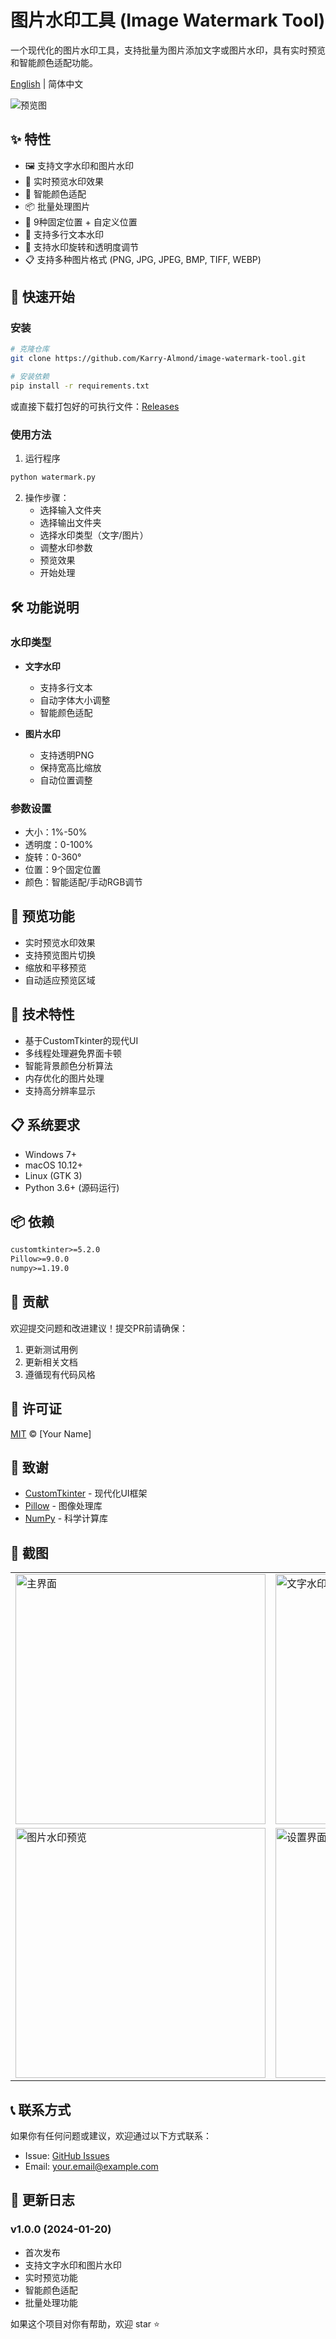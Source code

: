 # 图片水印工具 (Image Watermark Tool)

一个现代化的图片水印工具，支持批量为图片添加文字或图片水印，具有实时预览和智能颜色适配功能。

[English](./README_EN.md) | 简体中文

![预览图](./screenshots/preview.png)

## ✨ 特性

- 🖼️ 支持文字水印和图片水印
- 👀 实时预览水印效果
- 🎨 智能颜色适配
- 📦 批量处理图片
- 🎯 9种固定位置 + 自定义位置
- 📝 支持多行文本水印
- 🔄 支持水印旋转和透明度调节
- 📋 支持多种图片格式 (PNG, JPG, JPEG, BMP, TIFF, WEBP)

## 🚀 快速开始

### 安装

```bash
# 克隆仓库
git clone https://github.com/Karry-Almond/image-watermark-tool.git

# 安装依赖
pip install -r requirements.txt
```

或直接下载打包好的可执行文件：[Releases](https://github.com/yourusername/image-watermark-tool/releases)

### 使用方法

1. 运行程序
```bash
python watermark.py
```

2. 操作步骤：
   - 选择输入文件夹
   - 选择输出文件夹
   - 选择水印类型（文字/图片）
   - 调整水印参数
   - 预览效果
   - 开始处理

## 🛠️ 功能说明

### 水印类型
- **文字水印**
  - 支持多行文本
  - 自动字体大小调整
  - 智能颜色适配
  
- **图片水印**
  - 支持透明PNG
  - 保持宽高比缩放
  - 自动位置调整

### 参数设置
- 大小：1%-50%
- 透明度：0-100%
- 旋转：0-360°
- 位置：9个固定位置
- 颜色：智能适配/手动RGB调节

## 📸 预览功能

- 实时预览水印效果
- 支持预览图片切换
- 缩放和平移预览
- 自动适应预览区域

## 🔧 技术特性

- 基于CustomTkinter的现代UI
- 多线程处理避免界面卡顿
- 智能背景颜色分析算法
- 内存优化的图片处理
- 支持高分辨率显示

## 📋 系统要求

- Windows 7+
- macOS 10.12+
- Linux (GTK 3)
- Python 3.6+ (源码运行)

## 📦 依赖

```txt
customtkinter>=5.2.0
Pillow>=9.0.0
numpy>=1.19.0
```

## 🤝 贡献

欢迎提交问题和改进建议！提交PR前请确保：

1. 更新测试用例
2. 更新相关文档
3. 遵循现有代码风格

## 📄 许可证

[MIT](./LICENSE) © [Your Name]

## 🙏 致谢

- [CustomTkinter](https://github.com/TomSchimansky/CustomTkinter) - 现代化UI框架
- [Pillow](https://python-pillow.org/) - 图像处理库
- [NumPy](https://numpy.org/) - 科学计算库

## 📸 截图

<table>
  <tr>
    <td><img src="screenshots/main.png" alt="主界面" width="400"/></td>
    <td><img src="screenshots/text_preview.png" alt="文字水印预览" width="400"/></td>
  </tr>
  <tr>
    <td><img src="screenshots/image_preview.png" alt="图片水印预览" width="400"/></td>
    <td><img src="screenshots/settings.png" alt="设置界面" width="400"/></td>
  </tr>
</table>

## 📞 联系方式

如果你有任何问题或建议，欢迎通过以下方式联系：

- Issue: [GitHub Issues](https://github.com/Karry-Almond/image-watermark-tool/issues)
- Email: your.email@example.com

## 📝 更新日志

### v1.0.0 (2024-01-20)
- 首次发布
- 支持文字水印和图片水印
- 实时预览功能
- 智能颜色适配
- 批量处理功能

如果这个项目对你有帮助，欢迎 star ⭐️
